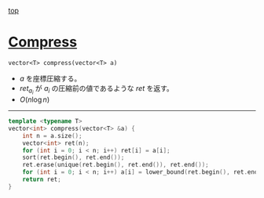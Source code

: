 [top](../lib.md)

# [Compress](./compress.cpp)

`vector<T> compress(vector<T> a)`

- $a$ を座標圧縮する。
- $ret_{a_i}$ が $a_i$ の圧縮前の値であるような $ret$ を返す。
- $O(n\log{n})$

---

```cpp
template <typename T>
vector<int> compress(vector<T> &a) {
    int n = a.size();
    vector<int> ret(n);
    for (int i = 0; i < n; i++) ret[i] = a[i];
    sort(ret.begin(), ret.end());
    ret.erase(unique(ret.begin(), ret.end()), ret.end());
    for (int i = 0; i < n; i++) a[i] = lower_bound(ret.begin(), ret.end(), a[i]) - ret.begin();
    return ret;
}
```